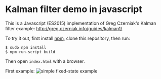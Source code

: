 # Kalman filter demo in javascript

This is a Javascript (ES2015) implementation of Greg Czerniak's Kalman filter example: http://greg.czerniak.info/guides/kalman1/

To try it out, first install [npm](https://www.npmjs.com/), clone this repository, then run:

```
$ sudo npm install
$ npm run-script build
```

Then open `index.html` with a browser.

First example:
![simple fixed-state example](http://i.imgur.com/W9FmASd.png)
